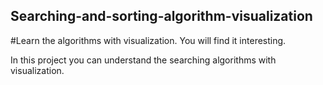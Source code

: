 ## Searching-and-sorting-algorithm-visualization
#Learn the algorithms with visualization. You will find it interesting.

In this project you can understand the searching algorithms with visualization.
